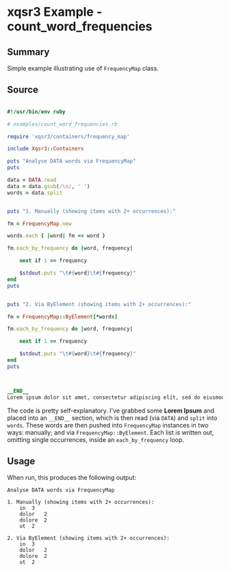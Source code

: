 # xqsr3 Example - **count_word_frequencies**

## Summary

Simple example illustrating use of ``FrequencyMap`` class.

## Source

```ruby

#!/usr/bin/env ruby

# examples/count_word_frequencies.rb

require 'xqsr3/containers/frequency_map'

include Xqsr3::Containers

puts "Analyse DATA words via FrequencyMap"
puts

data = DATA.read
data = data.gsub(/\n/, ' ')
words = data.split


puts "1. Manually (showing items with 2+ occurrences):"

fm = FrequencyMap.new

words.each { |word| fm << word }

fm.each_by_frequency do |word, frequency|

	next if 1 == frequency

	$stdout.puts "\t#{word}\t#{frequency}"
end
puts


puts "2. Via ByElement (showing items with 2+ occurrences):"

fm = FrequencyMap::ByElement[*words]

fm.each_by_frequency do |word, frequency|

	next if 1 == frequency

	$stdout.puts "\t#{word}\t#{frequency}"
end
puts



__END__
Lorem ipsum dolor sit amet, consectetur adipiscing elit, sed do eiusmod tempor incididunt ut labore et dolore magna aliqua. Ut enim ad minim veniam, quis nostrud exercitation ullamco laboris nisi ut aliquip ex ea commodo consequat. Duis aute irure dolor in reprehenderit in voluptate velit esse cillum dolore eu fugiat nulla pariatur. Excepteur sint occaecat cupidatat non proident, sunt in culpa qui officia deserunt mollit anim id est laborum.
```

The code is pretty self-explanatory. I've grabbed some **Lorem Ipsum** and placed into an ``__END__`` section, which is then read (via ``DATA``) and ``split`` into ``words``. These words are then pushed into ``FrequencyMap`` instances in two ways: manually; and via ``FrequencyMap::ByElement``. Each list is written out, omitting single occurrences, inside an ``each_by_frequency`` loop.

## Usage

When run, this produces the following output:

```
Analyse DATA words via FrequencyMap

1. Manually (showing items with 2+ occurrences):
	in	3
	dolor	2
	dolore	2
	ut	2

2. Via ByElement (showing items with 2+ occurrences):
	in	3
	dolor	2
	dolore	2
	ut	2
```


